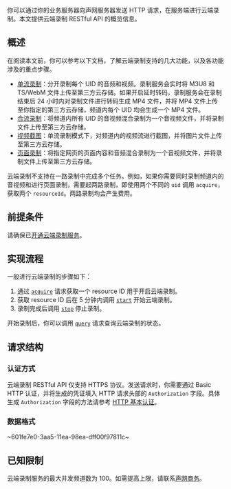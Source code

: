 你可以通过你的业务服务器向声网服务器发送 HTTP 请求，在服务端进行云端录制。本文提供云端录制 RESTful API 的概览信息。

## 概述

在阅读本文前，你可以参考以下文档，了解云端录制支持的几大功能，以及各功能涉及的重点步骤。

- [单流录制](https://docs.agora.io/cn/cloud-recording/cloud_recording_individual_mode?platform=RESTful)：分开录制每个 UID 的音频和视频。录制服务会实时将 M3U8 和 TS/WebM 文件上传至第三方云存储。如果开启延时转码，录制服务会在录制结束后 24 小时内对录制文件进行转码生成 MP4 文件，并将 MP4 文件上传至你指定的第三方云存储，频道内每个 UID 均会生成一个 MP4 文件。
- [合流录制](https://docs.agora.io/cn/cloud-recording/cloud_recording_composite_mode?platform=RESTful)：将频道内所有 UID 的音视频混合录制为一个音视频文件，并将录制文件上传至第三方云存储。
- [视频截图](https://docs.agora.io/cn/cloud-recording/cloud_recording_screen_capture?platform=RESTful)：单流录制模式下，对频道内的视频流进行截图，并将图片文件上传至第三方云存储。
- [页面录制](https://docs.agora.io/cn/cloud-recording/cloud_recording_webpage_mode?platform=RESTful)：将指定网页的页面内容和音频混合录制为一个音视频文件，并将录制文件上传至第三方云存储。

<div class="alert note">云端录制不支持在一路录制中完成多个任务。例如，如果你需要同时录制频道内的音视频和进行页面录制，需要起两路录制，即使用两个不同的 <code>uid</code> 调用 <code>acquire</code>，获取两个 <code>resourceId</code>。两路录制均会产生费用。</div>

## 前提条件

请确保已[开通云端录制服务](https://docs.agora.io/cn/cloud-recording/cloud_recording_rest?platform=All%20Platforms#%E5%BC%80%E9%80%9A%E4%BA%91%E7%AB%AF%E5%BD%95%E5%88%B6%E6%9C%8D%E5%8A%A1)。

## 实现流程

一般进行云端录制的步骤如下：

1. 通过 [`acquire`](./cloud_recording_api_acquire?platform=RESTful) 请求获取一个 resource ID 用于开启云端录制。
2. 获取 resource ID 后在 5 分钟内调用 [`start`](./cloud_recording_api_start?platform=RESTful) 开始云端录制。
3. 录制完成后调用 [`stop`](./cloud_recording_api_stop?platform=RESTful) 停止录制。

开始录制后，你可以调用 [`query`](./cloud_recording_api_query?platform=RESTful) 请求查询云端录制的状态。


## 请求结构

### 认证方式

云端录制 RESTful API 仅支持 HTTPS 协议。发送请求时，你需要通过 Basic HTTP 认证，并将生成的凭证填入 HTTP 请求头部的 `Authorization` 字段。具体生成 `Authorization` 字段的方法请参考 [HTTP 基本认证](https://docs.agora.io/cn/faq/restful_authentication)。


### 数据格式

~601fe7e0-3aa5-11ea-98ea-dff00f97811c~



## 已知限制
云端录制服务的最大并发频道数为 100。如需提高上限，请联系[声网商务](mailto:sales@agora.io)。



